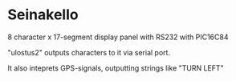 # Seinakello

8 character x 17-segment display panel with RS232 with PIC16C84

"ulostus2" outputs characters to it via serial port.

It also inteprets GPS-signals, outputting strings like "TURN LEFT"
